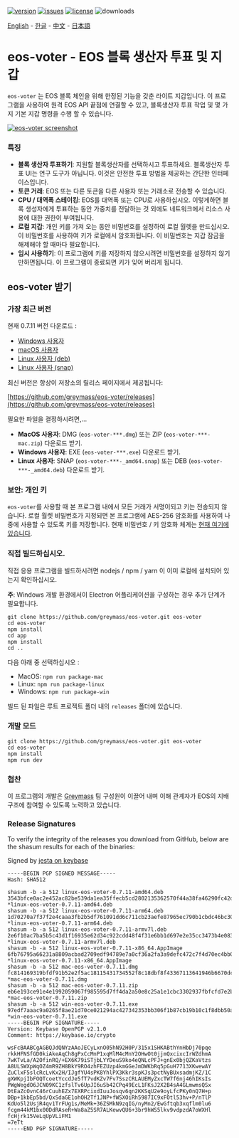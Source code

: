 [![version](https://img.shields.io/github/release/greymass/eos-voter/all.svg)](https://github.com/greymass/eos-voter/releases)
[![issues](https://img.shields.io/github/issues/greymass/eos-voter.svg)](https://github.com/greymass/eos-voter/issues)
[![license](https://img.shields.io/badge/license-MIT-blue.svg)](https://raw.githubusercontent.com/greymass/eos-voter/master/LICENSE)
![downloads](https://img.shields.io/github/downloads/greymass/eos-voter/total.svg)

[English](https://github.com/greymass/eos-voter/blob/master/README.md) - [한글](https://github.com/greymass/eos-voter/blob/master/README.kr.md) - [中文](https://github.com/greymass/eos-voter/blob/master/README.zh.md) - [日本語](https://github.com/greymass/eos-voter/blob/master/README.ja.md)

# eos-voter - EOS 블록 생산자 투표 및 지갑

`eos-voter` 는 EOS 블록 체인을 위해 한정된 기능을 갖춘 라이트 지갑입니다. 이 프로그램을 사용하여 원격 EOS API 끝점에 연결할 수 있고, 블록생산자 투표 작업 및 몇 가지 기본 지갑 명령을 수행 할 수 있습니다.

[![eos-voter screenshot](https://raw.githubusercontent.com/greymass/eos-voter/master/eos-voter.png)](https://raw.githubusercontent.com/greymass/eos-voter/master/eos-voter.png)

### 특징

- **블록 생산자 투표하기**: 지원할 블록생산자를 선택하시고 투표하세요. 블록생산자 투표 UI는 연구 도구가 아닙니다. 이것은 안전한 투표 방법을 제공하는 간단한 인터페이스입니다.
- **토큰 거래**: EOS 또는 다른 토큰을 다른 사용자 또는 거래소로 전송할 수 있습니다.
- **CPU / 대역폭 스테이킹**: EOS를 대역폭 또는 CPU로 사용하십시오. 이렇게하면 블록 생성자에게 투표하는 동안 가중치를 전달하는 것 외에도 네트워크에서 리소스 사용에 대한 권한이 부여됩니다.
- **로컬 지갑**: 개인 키를 가져 오는 동안 비밀번호를 설정하여 로컬 월렛을 만드십시오. 이 비밀번호를 사용하여 키가 로컬에서 암호화됩니다. 이 비밀번호는 지갑 잠금을 해제해야 할 때마다 필요합니다.
- **임시 사용하기**: 이 프로그램에 키를 저장하지 않으시려면 비밀번호를 설정하지 않기 만하면됩니다. 이 프로그램이 종료되면 키가 잊어 버리게 됩니다.

## eos-voter 받기

### 가장 최근 버전

현재 0.7.11 버전 다운로드 :

- [Windows 사용자](https://github.com/greymass/eos-voter/releases/download/v1.0.0-rc1/win-eos-voter-0.7.11.exe)
- [macOS 사용자](https://github.com/greymass/eos-voter/releases/download/v1.0.0-rc1/mac-eos-voter-0.7.11.dmg)
- [Linux 사용자 (deb)](https://github.com/greymass/eos-voter/releases/download/v1.0.0-rc1/linux-eos-voter-0.7.11-amd64.snap)
- [Linux 사용자 (snap)](https://github.com/greymass/eos-voter/releases/download/v1.0.0-rc1/linux-eos-voter-0.7.11-amd64.snap)

최신 버전은 항상이 저장소의 릴리스 페이지에서 제공됩니다:

[https://github.com/greymass/eos-voter/releases](https://github.com/greymass/eos-voter/releases)

필요한 파일을 결정하시려면,...

- **MacOS 사용자**: DMG (`eos-voter-***.dmg`) 또는 ZIP (`eos-voter-***-mac.zip`) 다운로드 받기.
- **Windows 사용자**: EXE (`eos-voter-***.exe`) 다운로드 받기.
- **Linux 사용자**: SNAP (`eos-voter-***-_amd64.snap`) 또는 DEB (`eos-voter-***-_amd64.deb`) 다운로드 받기.

### 보안: 개인 키

`eos-voter`를 사용할 때 본 프로그램 내에서 모든 거래가 서명이되고 키는 전송되지 않습니다. 로컬 월렛 비밀번호가 지정되면 본 프로그램에 AES-256 암호화를 사용하여 나중에 사용할 수 있도록 키를 저장합니다. 현재 비밀번호 / 키 암호화 체계는 [현재 여기에 있습니다](https://github.com/aaroncox/eos-voter/blob/master/app/shared/actions/wallet.js#L71-L86).

### 직접 빌드하십시오.

직접 응용 프로그램을 빌드하시려면 nodejs / npm / yarn 이 이미 로컬에 설치되어 있는지 확인하십시오.

**주**: Windows 개발 환경에서이 Electron 어플리케이션을 구성하는 경우 추가 단계가 필요합니다.

```
git clone https://github.com/greymass/eos-voter.git eos-voter
cd eos-voter
npm install
cd app
npm install
cd ..
```


다음 아래 중 선택하십시오 :

- MacOS: `npm run package-mac`
- Linux: `npm run package-linux`
- Windows: `npm run package-win`

빌드 된 파일은 루트 프로젝트 폴더 내의 `releases` 폴더에 있습니다.

### 개발 모드

```
git clone https://github.com/greymass/eos-voter.git eos-voter
cd eos-voter
npm install
npm run dev
```

### 협찬

이 프로그램의 개발은 [Greymass](https://greymass.com) 팀 구성원이 이끌어 내며 이해 관계자가 EOS의 지배 구조에 참여할 수 있도록 노력하고 있습니다.

### Release Signatures

To verify the integrity of the releases you download from GitHub, below are the shasum results for each of the binaries:

Signed by [jesta on keybase](https://keybase.io/jesta)

```
-----BEGIN PGP SIGNED MESSAGE-----
Hash: SHA512

shasum -b -a 512 linux-eos-voter-0.7.11-amd64.deb
3543bfce0ac2e452ac82be539da1ea35ffecb5cd2802135362570f44a38fa46290fc42d5f80546024d3df0edef1bc90e90c6031452c2c102aa153933d6684de9 *linux-eos-voter-0.7.11-amd64.deb
shasum -b -a 512 linux-eos-voter-0.7.11-arm64.deb
1d70270a7f37f2e4caaa3fb2b5df761091dd6c711cb23aefe87965ec790b1cbdc46bc3079548d862e803e3e0e5887da69653b98959c3112aeee9fd4152f3d874 *linux-eos-voter-0.7.11-arm64.deb
shasum -b -a 512 linux-eos-voter-0.7.11-armv7l.deb
2e6f10ac7ba5b5c43d1f16935e62d34c922cdd48f4f31e6bb1d697e2e35cc3473b4e083e4bdcac34273b81aaf7255ec4acc2bb42f9c0cc3dca8b9bf516cc2f74 *linux-eos-voter-0.7.11-armv7l.deb
shasum -b -a 512 linux-eos-voter-0.7.11-x86_64.AppImage
6fb76795a66231a8809acbad2709edf94789e7a0cf36a2fa3a9defc472c7f4d70ec4bb0d9e458d8330fa384b5c15d64c454cb429cf24de9a679dfd89febbf634 *linux-eos-voter-0.7.11-x86_64.AppImage
shasum -b -a 512 mac-eos-voter-0.7.11.dmg
fc814169319bfdf91b52e2f5ac18115431734552f8c18dbf8f43367113641946b6670dcb7805c1cfd9c37604af5adc0013e4634732d6abc450819e0f7b26dc3b *mac-eos-voter-0.7.11.dmg
shasum -b -a 512 mac-eos-voter-0.7.11.zip
eb6e193ce91e4e1992059067f985595d7ff4da2a50e8c25a1e1cbc3302937fbfcfd7e2b3117f776b690a9247f0392e4035e7f9c78e2c678497e0f308c6154309 *mac-eos-voter-0.7.11.zip
shasum -b -a 512 win-eos-voter-0.7.11.exe
97edf7aaac9a0265f8ae21d70ce021294ac427342353bb306f1b87cb19b10c1f8dbb50a1b51807587ae4c40dc92fbe06f70053343b93d54b2ec2675569dfef9e *win-eos-voter-0.7.11.exe
-----BEGIN PGP SIGNATURE-----
Version: Keybase OpenPGP v2.1.0
Comment: https://keybase.io/crypto

wsFcBAABCgAGBQJdQNYzAAoJECyLxnO05hN92H0P/315x1SHKABthYnHbDj70pqe
rkkHFNSfGD0kiAkeAqCh8gPxCcMnP1xqMlM4cMnY2OHwOt0jjmQxcixcIrWZdhmA
7wKTvLa/A2OfinRQ/+EX6K79iSTjbLYYDeuS9ko4eQNLcPFJ+gnEx0bjQZKaVtzs
A8ULSWXpWqOZ4mR9ZH8BkY9RO4zhFEZUzp4kmGGeJmDWKbRq5pGuH7713XKwewAY
ZuClxF5slcRcLvKx2H/IJgfYU4sPK8YhlPX3Kkr3spKJs3pctNyBUxsadmjKZ/1C
gXWKpjIbFOQTcoetYccdJe5fT7vdKZv7Fv7SszCRLAUEMyZxcTW7f6nj46hIKsIs
PWgWegdO6JCN09KC1zfslTv6UpJI6uSb42CPq49EcL1FKsJ2X2B4sA4GLmwmsQSx
DtEaZcOvnC46rCuuhEZx7EXRPcixdIuuJosqv6qn2KKSqU2e9oyLfcPKy0nQ7H+p
DBp+1kbEp5bd/QxSdaGE1ohOH2Tf1JNP+fWSXOiRh5987IC9xFOtl53hv+P/nTlP
KdUo5l2UsjR4qv1TrFUg1s/MeMk+36ZSMkN9zqIG/nyMn2/EwGftqb3xqflm0lu6
fcgm44kM1bx00DdRAseR+Wa8aZ5SR7ALKewvQU6+3br9hWS5lkv9vdpzdA7oWXHl
fcHjrk15VeLqUpVLiFM1
=7eTt
-----END PGP SIGNATURE-----
```
